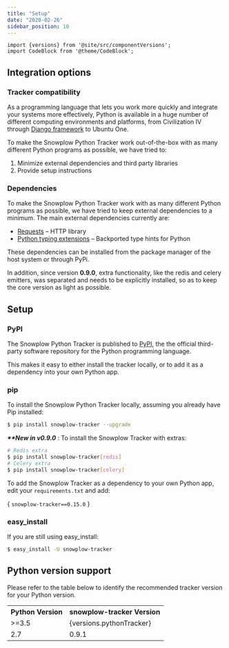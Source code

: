 ```yaml
---
title: "Setup"
date: "2020-02-26"
sidebar_position: 10
---
```


```mdx-code-block
import {versions} from '@site/src/componentVersions';
import CodeBlock from '@theme/CodeBlock';
```

## Integration options

### Tracker compatibility

As a programming language that lets you work more quickly and integrate your systems more effectively, Python is available in a huge number of different computing environments and platforms, from Civilization IV through [Django framework](https://www.djangoproject.com/) to Ubuntu One.

To make the Snowplow Python Tracker work out-of-the-box with as many different Python programs as possible, we have tried to:

1. Minimize external dependencies and third party libraries
2. Provide setup instructions

### Dependencies

To make the Snowplow Python Tracker work with as many different Python programs as possible, we have tried to keep external dependencies to a minimum. The main external dependencies currently are:

- [Requests](https://pypi.python.org/pypi/requests) – HTTP library
- [Python typing extensions](https://pypi.org/project/typing-extensions/) – Backported type hints for Python

These dependencies can be installed from the package manager of the host system or through PyPi.

In addition, since version **0.9.0**, extra functionality, like the redis and celery emitters, was separated and needs to be explicitly installed, so as to keep the core version as light as possible.

## Setup

### PyPI

The Snowplow Python Tracker is published to [PyPI](https://pypi.python.org/), the the official third-party software repository for the Python programming language.

This makes it easy to either install the tracker locally, or to add it as a dependency into your own Python app.

### pip

To install the Snowplow Python Tracker locally, assuming you already have Pip installed:

```bash
$ pip install snowplow-tracker --upgrade
```

**_\*\*New in v0.9.0_** : To install the Snowplow Tracker with extras:

```bash
# Redis extra
$ pip install snowplow-tracker[redis]
# Celery extra
$ pip install snowplow-tracker[celery]
```

To add the Snowplow Tracker as a dependency to your own Python app, edit your `requirements.txt` and add:


<CodeBlock language="bash">{
`snowplow-tracker==0.15.0`
}</CodeBlock>


### easy_install

If you are still using easy_install:

```bash
$ easy_install -U snowplow-tracker
```

## Python version support

Please refer to the table below to identify the recommended tracker version for your Python version.

<table>
    <tr>
        <th>Python Version</th>
        <th>snowplow-tracker Version</th>
    </tr>
    <tr>
        <td>>=3.5</td>
        <td>{versions.pythonTracker}</td>
    </tr>
    <tr>
        <td>2.7</td>
        <td>0.9.1</td>
    </tr>
</table>